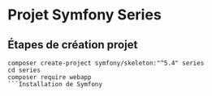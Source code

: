# Projet Symfony Series

## Étapes de création projet

```shell
composer create-project symfony/skeleton:"^5.4" series
cd series
composer require webapp
```Installation de Symfony 